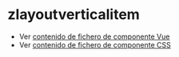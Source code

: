 # zlayoutverticalitem

 - Ver [contenido de fichero de componente Vue](./zlayoutverticalitem.vue)
 - Ver [contenido de fichero de componente CSS](./zlayoutverticalitem.scss)
